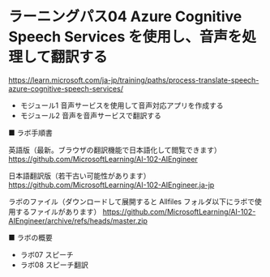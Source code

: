 # ラーニングパス04 Azure Cognitive Speech Services を使用し、音声を処理して翻訳する

https://learn.microsoft.com/ja-jp/training/paths/process-translate-speech-azure-cognitive-speech-services/

- モジュール1 音声サービスを使用して音声対応アプリを作成する
- モジュール2 音声を音声サービスで翻訳する


■ ラボ手順書

英語版（最新。ブラウザの翻訳機能で日本語化して閲覧できます）
https://github.com/MicrosoftLearning/AI-102-AIEngineer

日本語翻訳版（若干古い可能性があります）
https://github.com/MicrosoftLearning/AI-102-AIEngineer.ja-jp

ラボのファイル（ダウンロードして展開すると Allfiles フォルダ以下にラボで使用するファイルがあります）
https://github.com/MicrosoftLearning/AI-102-AIEngineer/archive/refs/heads/master.zip

■ ラボの概要

- ラボ07 スピーチ
- ラボ08 スピーチ翻訳
